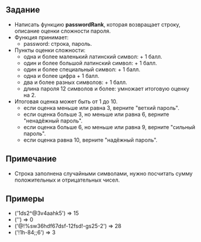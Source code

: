 ## Задание
- Написать функцию <b>passwordRank</b>, которая возвращает строку, описание оценки сложности пароля.
- Функция принимает:
  - password: строка, пароль.
- Пункты оценки сложности:
  - одна и более маленький латинский символ: + 1 балл.
  - один и более большой латинский символ: + 1 балл.
  - один и более специальный символ: + 1 балл.
  - одна и более цифра + 1 балл.
  - два и более разных символов: + 1 балл.
  - длина пароля 12 символов и более: умножает итоговую оценку на 2.
- Итоговая оценка может быть от 1 до 10.
  - если оценка меньше или равна 3, верните "ветхий пароль".
  - если оценка больше 3, но меньше или равна 6, верните "ненадёжный пароль".
  - если оценка больше 6, но меньше или равна 9, верните "сильный пароль".
  - если оценка равна 10, верните "надёжный пароль".

## Примечание
- Строка заполнена случайными символами, нужно посчитать сумму положительных и отрицательных чисел.

## Примеры
- ('1ds2^@3v4aahk5') => 15
- ('') => 0
- ('@!%sw36hdf67dsf-12fsd!-gs25-2') => 28
- ('!1h-84;;6') => 3